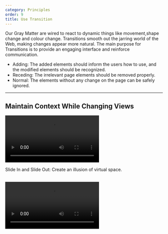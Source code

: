 ```yaml
---
category: Principles
order: 9
title: Use Transition
---
```


Our Gray Matter are wired to react to dynamic things like movement,shape change and colour change. Transitions smooth out the jarring world of the Web, making changes appear more natural. The main purpose for Transitions is to provide an engaging interface and reinforce communication.

- Adding: The added elements should inform the users how to use, and the modified elements should be recognized.
- Receding: The irrelevant page elements should be removed properly.
- Normal: The elements without any change on the page can be safely ignored.

---

## Maintain Context While Changing Views

<video class="transition-video-player" alt="example of Slide In and Slide Out
" src="https://os.alipayobjects.com/rmsportal/EejaUGsyExkXyXr.mp4" />

Slide In and Slide Out: Create an illusion of virtual space.

<br>

<video class="transition-video-player" alt="example of Carousel" src="https://os.alipayobjects.com/rmsportal/GIutPgZMTyfFfrH.mp4" />

Carousel: Carousels are great for extending virtual space.

<br>

<video class="transition-video-player" alt="example of Accordion" src="https://os.alipayobjects.com/rmsportal/ERKhqHlcHiCDSQu.mp4" />

Accordion: Accordion helps maintain context while switching views.

<br>

<p><span class="waiting">View Navigation (coming soon)</span></p>

<br>

---

## Explain What Just Happened

<video class="transition-video-player" alt="example of Adding an Object" description="When an object is added, the highlighted area shows it to the user. The highlight fades in several seconds in order not to interfere the user flow." src="https://os.alipayobjects.com/rmsportal/FqkQMyFqNqielOw.mp4" />

Adding an Object: Add an object in the table or chart.

<br>

<video class="transition-video-player" alt="example of Deleting Objects" src="https://os.alipayobjects.com/rmsportal/pnNkNIMoowmGUQy.mp4" />

Deleting an Object: Delete an object in the table or chart.

<br>

<video class="transition-video-player" alt="example of Modifying an object" description="Status No.1: The user modifies the value of Detail. <br>Status No.2: After the user click the save button, a yellow fill is displayed in the grid of Detail, which indicates the change of the object. <br>Status No.3: The fill fades in several seconds and returned to normal." src="https://os.alipayobjects.com/rmsportal/XrUIWmsmOlEnZGc.mp4" />

Modifying an Object: Modify an object in the table or chart.

<br>

<video class="transition-video-player" alt="example of Calling out an Object" src="https://os.alipayobjects.com/rmsportal/gSNilqbiXOufDXF.mp4" />

Calling out an Object: Click the page element and call out a new object.

---

## Improve Perceived Performance

If actual performance can hardly improved, there is a difference between actual performance and perceived performance. Diverting the user’s attention is a good way to improve the perceived time an operation takes.

<br>

<p><span class="waiting">Image (coming soon)</span></p>

---

## Natural Motion

Please refer to [Ant Motion, a motion language](http://motion.ant.design/#/language/)。
